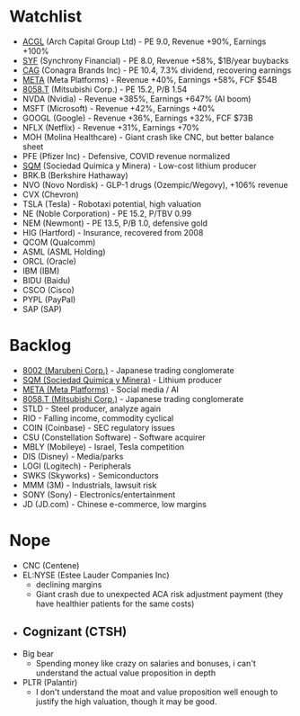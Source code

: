 # Watchlist
- [ACGL](watchlist/ACGL.md) (Arch Capital Group Ltd) - PE 9.0, Revenue +90%, Earnings +100%
- [SYF](watchlist/SYF.md) (Synchrony Financial) - PE 8.0, Revenue +58%, $1B/year buybacks
- [CAG](watchlist/CAG.md) (Conagra Brands Inc) - PE 10.4, 7.3% dividend, recovering earnings
- [META](watchlist/META.md) (Meta Platforms) - Revenue +40%, Earnings +58%, FCF $54B
- [8058.T](watchlist/8058.md) (Mitsubishi Corp.) - PE 15.2, P/B 1.54
- NVDA (Nvidia) - Revenue +385%, Earnings +647% (AI boom)
- MSFT (Microsoft) - Revenue +42%, Earnings +40%
- GOOGL (Google) - Revenue +36%, Earnings +32%, FCF $73B
- NFLX (Netflix) - Revenue +31%, Earnings +70%
- MOH (Molina Healthcare) - Giant crash like CNC, but better balance sheet
- PFE (Pfizer Inc) - Defensive, COVID revenue normalized
- [SQM](watchlist/SQM.md) (Sociedad Quimica y Minera) - Low-cost lithium producer
- BRK.B (Berkshire Hathaway)
- NVO (Novo Nordisk) - GLP-1 drugs (Ozempic/Wegovy), +106% revenue
- CVX (Chevron)
- TSLA (Tesla) - Robotaxi potential, high valuation
- NE (Noble Corporation) - PE 15.2, P/TBV 0.99
- NEM (Newmont) - PE 13.5, P/B 1.0, defensive gold
- HIG (Hartford) - Insurance, recovered from 2008
- QCOM (Qualcomm)
- ASML (ASML Holding)
- ORCL (Oracle)
- IBM (IBM)
- BIDU (Baidu)
- CSCO (Cisco)
- PYPL (PayPal)
- SAP (SAP)

# Backlog
- [8002 (Marubeni Corp.)](watchlist/8002.md) - Japanese trading conglomerate
- [SQM (Sociedad Quimica y Minera)](watchlist/SQM.md) - Lithium producer
- [META (Meta Platforms)](watchlist/META.md) - Social media / AI
- [8058.T (Mitsubishi Corp.)](watchlist/8058.md) - Japanese trading conglomerate
- STLD - Steel producer, analyze again
- RIO - Falling income, commodity cyclical
- COIN (Coinbase) - SEC regulatory issues
- CSU (Constellation Software) - Software acquirer
- MBLY (Mobileye) - Israel, Tesla competition
- DIS (Disney) - Media/parks
- LOGI (Logitech) - Peripherals
- SWKS (Skyworks) - Semiconductors
- MMM (3M) - Industrials, lawsuit risk
- SONY (Sony) - Electronics/entertainment
- JD (JD.com) - Chinese e-commerce, low margins

# Nope
- CNC (Centene)
- EL:NYSE (Estee Lauder Companies Inc)
    - declining margins
  - Giant crash due to unexpected ACA risk adjustment payment (they have healthier patients for the same costs)
- Cognizant (CTSH)
  - 
- Big bear
    - Spending money like crazy on salaries and bonuses, i can't understand the actual value proposition in depth
- PLTR (Palantir)
    - I don't understand the moat and value proposition well enough to justify the high valuation, though it may be good.
